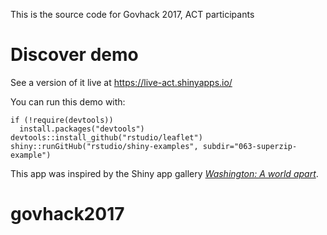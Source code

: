 
This is the source code for Govhack 2017, ACT participants

# Discover demo

See a version of it live at https://live-act.shinyapps.io/

You can run this demo with:
```
if (!require(devtools))
  install.packages("devtools")
devtools::install_github("rstudio/leaflet")
shiny::runGitHub("rstudio/shiny-examples", subdir="063-superzip-example")
```

This app was inspired by the Shiny app gallery _[Washington: A world apart](http://www.washingtonpost.com/sf/local/2013/11/09/washington-a-world-apart/)_.
# govhack2017
